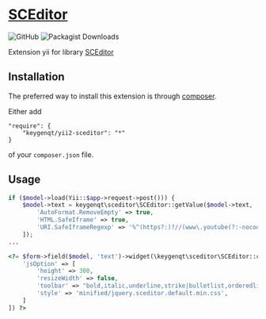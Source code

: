 [SCEditor](https://keygenqt.com/work/yii2-SCEditor)
===================

![GitHub](https://img.shields.io/github/license/keygenqt/yii2-SCEditor)
![Packagist Downloads](https://img.shields.io/packagist/dt/keygenqt/yii2-SCEditor)

Extension yii for library [SCEditor](https://www.sceditor.com/)

## Installation

The preferred way to install this extension is through [composer](http://getcomposer.org/download/).

Either add

```
"require": {
    "keygenqt/yii2-sceditor": "*"
}
```

of your `composer.json` file.

## Usage

```php
if ($model->load(Yii::$app->request->post())) {
    $model->text = keygenqt\sceditor\SCEditor::getValue($model->text, [
        'AutoFormat.RemoveEmpty' => true,
        'HTML.SafeIframe' => true,
        'URI.SafeIframeRegexp' => '%^(https?:)?//(www\.youtube(?:-nocookie)?\.com/embed/|player\.vimeo\.com/video/)%',
    ]);
...
```

```php
<?= $form->field($model, 'text')->widget(\keygenqt\sceditor\SCEditor::className(), [
    'jsOption' => [
        'height' => 300,
        'resizeWidth' => false,
        'toolbar' => "bold,italic,underline,strike|bulletlist,orderedlist,horizontalrule|link,emoticon,image,youtube|date,time|unlink,removeformat" . (YII_DEBUG ? '|source' : ''),
        'style' => 'minified/jquery.sceditor.default.min.css',
    ]
]) ?>
```